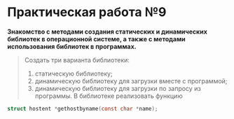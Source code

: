 # Практическая работа №9
**Знакомство с методами создания статических и динамических библиотек в операционной системе, 
а также с методами использования библиотек в программах.**
> Создать три варианта библиотеки:
>1. статическую библиотеку;
>2. динамическую библиотеку для загрузки вместе с программой;
>3. динамическую библиотеку для загрузки по запросу из программы.
>В библиотеке реализовать функцию 
```c
struct hostent *gethostbyname(const char *name);
```
